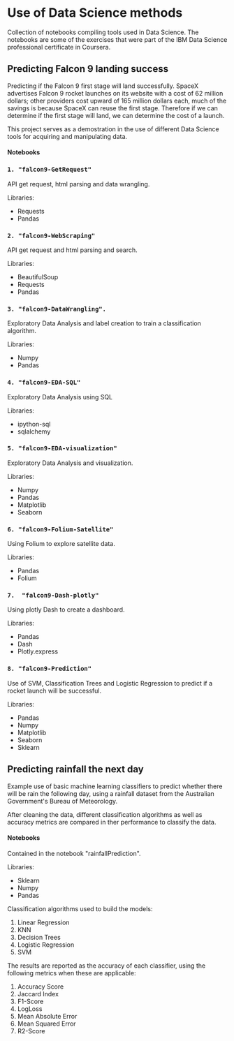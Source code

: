 # Use of Data Science methods

Collection of notebooks compiling tools used in Data Science. The notebooks are some of the exercises that were part of the IBM Data Science professional certificate in Coursera.

## Predicting Falcon 9 landing success

Predicting if the Falcon 9 first stage will land successfully. SpaceX advertises Falcon 9 rocket launches on its website with a cost of 62 million dollars; other providers cost upward of 165 million dollars each, much of the savings is because SpaceX can reuse the first stage. Therefore if we can determine if the first stage will land, we can determine the cost of a launch.

This project serves as a demostration in the use of different Data Science tools for acquiring and manipulating data.

#### **Notebooks**

### `1. "falcon9-GetRequest"`

API get request, html parsing and data wrangling.

Libraries:

- Requests
- Pandas

### `2. "falcon9-WebScraping"`

API get request and html parsing and search.

Libraries:

- BeautifulSoup
- Requests
- Pandas

### `3. "falcon9-DataWrangling".`

Exploratory Data Analysis and label creation to train a classification algorithm.

Libraries:

- Numpy
- Pandas

### `4. "falcon9-EDA-SQL"`

Exploratory Data Analysis using SQL

Libraries:

- ipython-sql
- sqlalchemy

### `5. "falcon9-EDA-visualization"`

Exploratory Data Analysis and visualization.

Libraries:

- Numpy
- Pandas
- Matplotlib
- Seaborn

### `6. "falcon9-Folium-Satellite"`

Using Folium to explore satellite data.

Libraries:

- Pandas
- Folium

### `7.  "falcon9-Dash-plotly"`

Using plotly Dash to create a dashboard.

Libraries:

- Pandas
- Dash
- Plotly.express

### `8. "falcon9-Prediction"`

Use of SVM, Classification Trees and Logistic Regression to predict if a rocket launch will be successful.

Libraries:

- Pandas
- Numpy
- Matplotlib
- Seaborn
- Sklearn

## Predicting rainfall the next day

Example use of basic machine learning classifiers to predict whether there will be rain the following day, using a rainfall dataset from the Australian Government's Bureau of Meteorology.

After cleaning the data, different classification algorithms as well as accuracy metrics are compared in ther performance to classify the data.

#### **Notebooks**

Contained in the notebook "rainfallPrediction".

Libraries:

- Sklearn
- Numpy
- Pandas

Classification algorithms used to build the models:

1.  Linear Regression
2.  KNN
3.  Decision Trees
4.  Logistic Regression
5.  SVM

The results are reported as the accuracy of each classifier, using the following metrics when these are applicable:

1. Accuracy Score
2. Jaccard Index
3. F1-Score
4. LogLoss
5. Mean Absolute Error
6. Mean Squared Error
7. R2-Score

